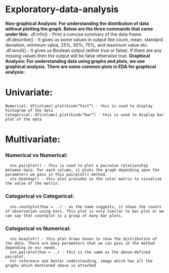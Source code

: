 # Exploratory-data-analysis

**Non-graphical Analysis: For understanding the distribution of data without plotting the graph. Below are the three commands that come under this:**
  .df.info() - Print a concise summary of the data frame.
  .df.describe() - It gives us some values in output like count, mean, standard deviation, minimum value, 25%, 50%, 75%, and maximum value etc.
  .df.isnull() - It gives us Boolean output (either true or false). If there are any missing values then the output will be false otherwise true.
**Graphical Analysis: For understanding data using graphs and plots, we use graphical analysis. There are some common plots in EDA for graphical analysis:**
  # Univariate:
    Numerical: df[column].plot(kind=“hist”) - this is used to display histogram of the data
    Categorical: df[column].plot(kind=“bar”) - this is used to display bar plot of the data
  # Multivariate:
   ### Numerical vs Numerical:
      sns.pairplot() - this is used to plot a pairwise relationship between data. For each column, it plots the graph depending upon the parameters we pass in this pairplot() method.
      sns.heatmap() - this plot provides us the color matrix to visualize the value of the matrix.
   ### Categorical vs Categorical:
      sns.countplot(hue = ..) - as the name suggests, it shows the counts of observation using bars. This plot is very similar to bar plot or we can say that countplot is a group of many bar plots.
   ### Categorical vs Numerical:
      sns.boxplot() - this plot draws boxes to show the distribution of the data. There are many parameters that we can pass in the method depending on our needs.
      sns.pairplot(hue = ..) - this is the same as the above-defined pairplot.
      For reference and better understanding, image which has all the graphs which mentioned above is attached

